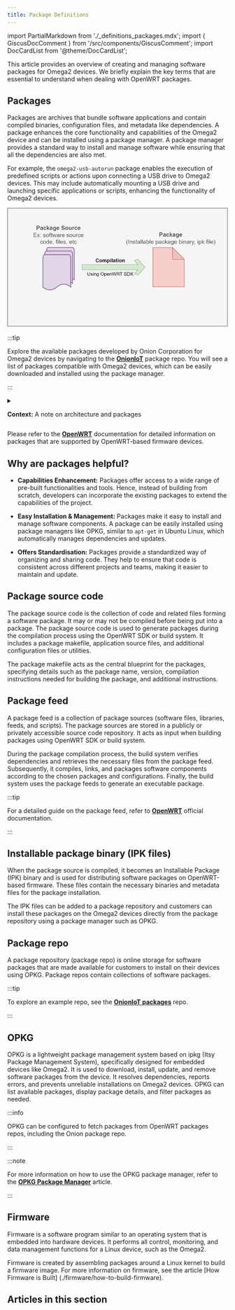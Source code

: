 ```yaml
---
title: Package Definitions
---
```


import PartialMarkdown from './_definitions_packages.mdx';
import { GiscusDocComment } from '/src/components/GiscusComment';
import DocCardList from '@theme/DocCardList';

This article provides an overview of creating and managing software packages for Omega2 devices. We briefly explain the key terms that are essential to understand when dealing with OpenWRT packages.

## Packages

Packages are archives that bundle software applications and contain compiled binaries, configuration files, and metadata like dependencies. A package enhances the core functionality and capabilities of the Omega2 device and can be installed using a package manager. A package manager provides a standard way to install and manage software while ensuring that all the dependencies are also met.

For example, the `omega2-usb-autorun` package enables the execution of predefined scripts or actions upon connecting a USB drive to Omega2 devices. This may include automatically mounting a USB drive and launching specific applications or scripts, enhancing the functionality of Omega2 devices.

![packages-diagram](./assets/packages-diagram.png)

<!-- refer .xml file to edit this diagram in draw.io

packages/assets/packages-diagram.xml
 -->

:::tip

Explore the available packages developed by Onion Corporation for Omega2 devices by navigating to the [**OnionIoT**](http://repo.onioniot.com/omega2/packages/openwrt-23.05.3/onion/) package repo. You will see a list of packages compatible with Omega2 devices, which can be easily downloaded and installed using the package manager. <!-- TODO: update this with OPENWRT_RELEASE variable -->

:::

<details>
<summary>

**Context:** A note on architecture and packages

</summary>

The Omega2 device is based on the `mipsel_24kc` architecture, and only supports packages created for this architecture. Following are the components of the `mipsel_24kc.ipk` package architecture:

- **mipsel:** Refers to processor architecture. It stands for 'Microprocessor without Interlocked Pipeline Stages, Little Endian.' The Omega2 features a Little Endian MIPS Processor.

- **24kc:** Refers to the CPU type. Here, it is a **32-bit RISC** (Reduced Instruction Set Computing) core within the MIPS architecture, used for high-performance applications.

- **.ipk Format:** Represents an IPK (Itsy Package) file, a packaging format for software distribution. It is designed for Linux-based systems, especially in embedded devices.

</details>

Please refer to the [**OpenWRT**](https://openwrt.org/packages/start) documentation for detailed information on packages that are supported by OpenWRT-based firmware devices.

## Why are packages helpful?

- **Capabilities Enhancement:** Packages offer access to a wide range of pre-built functionalities and tools. Hence, instead of building from scratch, developers can incorporate the existing packages to extend the capabilities of the project.

- **Easy Installation & Management:** Packages make it easy to install and manage software components. A package can be easily installed using package managers like OPKG, similar to `apt-get` in Ubuntu Linux, which automatically manages dependencies and updates.

- **Offers Standardisation:** Packages provide a standardized way of organizing and sharing code. They help to ensure that code is consistent across different projects and teams, making it easier to maintain and update.

## Package source code

The package source code is the collection of code and related files forming a software package. It may or may not be compiled before being put into a package. The package source code is used to generate packages during the compilation process using the OpenWRT SDK or build system. It includes a package makefile, application source files, and additional configuration files or utilities.

The package makefile acts as the central blueprint for the packages, specifying details such as the package name, version, compilation instructions needed for building the package, and additional instructions.

## Package feed

A package feed is a collection of package sources (software files, libraries, feeds, and scripts). The package sources are stored in a publicly or privately accessible source code repository. It acts as input when building packages using OpenWRT SDK or build system.

During the package compilation process, the build system verifies dependencies and retrieves the necessary files from the package feed. Subsequently, it compiles, links, and packages software components according to the chosen packages and configurations. Finally, the build system uses the package feeds to generate an executable package.

:::tip

For a detailed guide on the package feed, refer to [**OpenWRT**](https://openwrt.org/docs/guide-developer/feeds#feed_configuration) official documentation.

:::

## Installable package binary (IPK files)

When the package source is compiled, it becomes an Installable Package (IPK) binary and is used for distributing software packages on OpenWRT-based firmware. These files contain the necessary binaries and metadata files for the package installation.

The IPK files can be added to a package repository and customers can install these packages on the Omega2 devices directly from the package repository using a package manager such as OPKG.

## Package repo

A package repository (package repo) is online storage for software packages that are made available for customers to install on their devices using OPKG. Package repos contain collections of software packages.

:::tip

To explore an example repo, see the [**OnionIoT packages**](http://repo.onioniot.com/omega2/packages/openwrt-23.05.3/onion/) repo.  <!-- TODO: update this with OPENWRT_RELEASE variable -->

:::

## OPKG

OPKG is a lightweight package management system based on ipkg (Itsy Package Management System), specifically designed for embedded devices like Omega2. It is used to download, install, update, and remove software packages from the device. It resolves dependencies, reports errors, and prevents unreliable installations on Omega2 devices. OPKG can list available packages, display package details, and filter packages as needed.

:::info

OPKG can be configured to fetch packages from OpenWRT packages repos, including the Onion package repo.

:::

:::note

For more information on how to use the OPKG package manager, refer to the [**OPKG Package Manager**](https://documentation.onioniot.com/packages/opkg-package-manager/) article.

:::

## Firmware

Firmware is a software program similar to an operating system that is embedded into hardware devices. It performs all control, monitoring, and data management functions for a Linux device, such as the Omega2.

Firmware is created by assembling packages around a Linux kernel to build a firmware image. For more information on firmware, see the article [How Firmware is Built] (./firmware/how-to-build-firmware).

<!-- chapters card -->
<!-- This section of the documentation deals with OpenWRT Packages. -->

<!-- importing content from definition markdown file (reference: https://docusaurus.io/docs/markdown-features/react#importing-markdown) -->

<PartialMarkdown/>

## Articles in this section

<DocCardList />

<GiscusDocComment />
